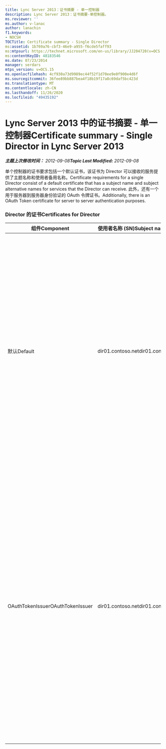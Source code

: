 ```yaml
---
title: Lync Server 2013：证书摘要 - 单一控制器
description: Lync Server 2013：证书摘要-单控制器。
ms.reviewer: ''
ms.author: v-lanac
author: lanachin
f1.keywords:
- NOCSH
TOCTitle: Certificate summary - Single Director
ms:assetid: 1b769a76-cbf3-46e9-a955-f6cde5faff93
ms:mtpsurl: https://technet.microsoft.com/en-us/library/JJ204720(v=OCS.15)
ms:contentKeyID: 48183546
ms.date: 07/23/2014
manager: serdars
mtps_version: v=OCS.15
ms.openlocfilehash: 4cf930a73d9989ec44f52f1d70ee9e0f900e4d6f
ms.sourcegitcommit: 36fee89bb887bea4f18b19f17a8c69daf5bc423d
ms.translationtype: MT
ms.contentlocale: zh-CN
ms.lasthandoff: 11/26/2020
ms.locfileid: "49435192"
---
```

# <a name="certificate-summary---single-director-in-lync-server-2013"></a><span data-ttu-id="d6910-103">Lync Server 2013 中的证书摘要 - 单一控制器</span><span class="sxs-lookup"><span data-stu-id="d6910-103">Certificate summary - Single Director in Lync Server 2013</span></span>

<div data-xmlns="http://www.w3.org/1999/xhtml">

<div class="topic" data-xmlns="http://www.w3.org/1999/xhtml" data-msxsl="urn:schemas-microsoft-com:xslt" data-cs="https://msdn.microsoft.com/">

<div data-asp="https://msdn2.microsoft.com/asp">



</div>

<div id="mainSection">

<div id="mainBody"><span data-ttu-id="d6910-104">

<span> </span></span><span class="sxs-lookup"><span data-stu-id="d6910-104">

<span> </span></span></span>

<span data-ttu-id="d6910-105">_**主题上次修改时间：** 2012-09-08_</span><span class="sxs-lookup"><span data-stu-id="d6910-105">_**Topic Last Modified:** 2012-09-08_</span></span>

<span data-ttu-id="d6910-106">单个控制器的证书要求包括一个默认证书，该证书为 Director 可以接收的服务提供了主题名称和使用者备用名称。</span><span class="sxs-lookup"><span data-stu-id="d6910-106">Certificate requirements for a single Director consist of a default certificate that has a subject name and subject alternative names for services that the Director can receive.</span></span> <span data-ttu-id="d6910-107">此外，还有一个用于服务器到服务器身份验证的 OAuth 令牌证书。</span><span class="sxs-lookup"><span data-stu-id="d6910-107">Additionally, there is an OAuth Token certificate for server to server authentication purposes.</span></span>

### <a name="certificates-for-director"></a><span data-ttu-id="d6910-108">Director 的证书</span><span class="sxs-lookup"><span data-stu-id="d6910-108">Certificates for Director</span></span>

<table>
<colgroup>
<col style="width: 25%" />
<col style="width: 25%" />
<col style="width: 25%" />
<col style="width: 25%" />
</colgroup>
<thead>
<tr class="header">
<th><span data-ttu-id="d6910-109">组件</span><span class="sxs-lookup"><span data-stu-id="d6910-109">Component</span></span></th>
<th><span data-ttu-id="d6910-110">使用者名称 (SN)</span><span class="sxs-lookup"><span data-stu-id="d6910-110">Subject name (SN)</span></span></th>
<th><span data-ttu-id="d6910-111"> (SAN) 的使用者备用名称</span><span class="sxs-lookup"><span data-stu-id="d6910-111">Subject alternative names (SAN)</span></span></th>
<th><span data-ttu-id="d6910-112">备注</span><span class="sxs-lookup"><span data-stu-id="d6910-112">Comments</span></span></th>
</tr>
</thead>
<tbody>
<tr class="odd">
<td><p><span data-ttu-id="d6910-113">默认</span><span class="sxs-lookup"><span data-stu-id="d6910-113">Default</span></span></p></td>
<td><p><span data-ttu-id="d6910-114">dir01.contoso.net</span><span class="sxs-lookup"><span data-stu-id="d6910-114">dir01.contoso.net</span></span></p></td>
<td><p><span data-ttu-id="d6910-115">dir01.contoso.net</span><span class="sxs-lookup"><span data-stu-id="d6910-115">dir01.contoso.net</span></span></p>
<p><span data-ttu-id="d6910-116">dialin.contoso.com</span><span class="sxs-lookup"><span data-stu-id="d6910-116">dialin.contoso.com</span></span></p>
<p><span data-ttu-id="d6910-117">meet.contoso.com</span><span class="sxs-lookup"><span data-stu-id="d6910-117">meet.contoso.com</span></span></p>
<p><span data-ttu-id="d6910-118">lyncdiscoverinternal.contoso.com</span><span class="sxs-lookup"><span data-stu-id="d6910-118">lyncdiscoverinternal.contoso.com</span></span></p>
<p><span data-ttu-id="d6910-119">lyncdiscover.contoso.com</span><span class="sxs-lookup"><span data-stu-id="d6910-119">lyncdiscover.contoso.com</span></span></p>
<p><span data-ttu-id="d6910-120"> (（可选）)\ * contoso.com</span><span class="sxs-lookup"><span data-stu-id="d6910-120">(Optionally) \*.contoso.com</span></span></p></td>
<td><p><span data-ttu-id="d6910-121">可以从内部托管的证书颁发机构 (CA) 或公共 CA 请求控制器证书。</span><span class="sxs-lookup"><span data-stu-id="d6910-121">Director certificates can be requested from either an internally managed certification authority (CA) or from a public CA.</span></span></p>
<p><span data-ttu-id="d6910-122">控制器在来自外围服务器或从边缘服务器中响应来自反向代理的请求。</span><span class="sxs-lookup"><span data-stu-id="d6910-122">The Director responds to requests from the reverse proxy in the perimeter or from the Edge Server.</span></span> <span data-ttu-id="d6910-123">内部客户端将不使用 Director。</span><span class="sxs-lookup"><span data-stu-id="d6910-123">Internal clients will not use the Director.</span></span></p>
<p><span data-ttu-id="d6910-124">或者是简单 Url 的通配符条目</span><span class="sxs-lookup"><span data-stu-id="d6910-124">Or, a wildcard entry for the simple URLs</span></span></p></td>
</tr>
<tr class="even">
<td><p><span data-ttu-id="d6910-125">OAuthTokenIssuer</span><span class="sxs-lookup"><span data-stu-id="d6910-125">OAuthTokenIssuer</span></span></p></td>
<td><p><span data-ttu-id="d6910-126">dir01.contoso.net</span><span class="sxs-lookup"><span data-stu-id="d6910-126">dir01.contoso.net</span></span></p></td>
<td><p><span data-ttu-id="d6910-127">无条目</span><span class="sxs-lookup"><span data-stu-id="d6910-127">No Entry</span></span></p></td>
<td><div>

> [!IMPORTANT]  
> <span data-ttu-id="d6910-128">请注意，最小键长度为1024，但你可能会收到一条警告，指出推荐的最小密钥长度为2048位。</span><span class="sxs-lookup"><span data-stu-id="d6910-128">Note that the minimum key length is 1024, but you may receive a warning that the minimum recommended key length is 2048 bits.</span></span>


</div>
<p><span data-ttu-id="d6910-129">OAuthTokenIssuer 证书是单一用途的证书，用于在大规模环境中验证服务器，并且可以从内部 CA 或公共 CA 请求。</span><span class="sxs-lookup"><span data-stu-id="d6910-129">The OAuthTokenIssuer certificate is a single-purpose certificate for the purpose of authenticating servers in a large-scale environment, and can be requested from an internal CA or from a public CA.</span></span> <span data-ttu-id="d6910-130">证书是必需的。</span><span class="sxs-lookup"><span data-stu-id="d6910-130">The certificate is required.</span></span></p><span data-ttu-id="d6910-131"></td>
</tr>
</tbody>
</table>


</div>

<span> </span>

</div>

</div>

</span><span class="sxs-lookup"><span data-stu-id="d6910-131"></td>
</tr>
</tbody>
</table>


</div>

<span> </span>

</div>

</div>

</span></span></div>

